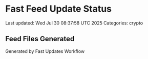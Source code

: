 # Fast Feed Update Status
Last updated: Wed Jul 30 08:37:58 UTC 2025
Categories: crypto

## Feed Files Generated

Generated by Fast Updates Workflow
